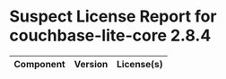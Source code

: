 
Suspect License Report for couchbase-lite-core 2.8.4
====================================================

|Component|Version|License(s)|
| :--- | :--- | :--- |
